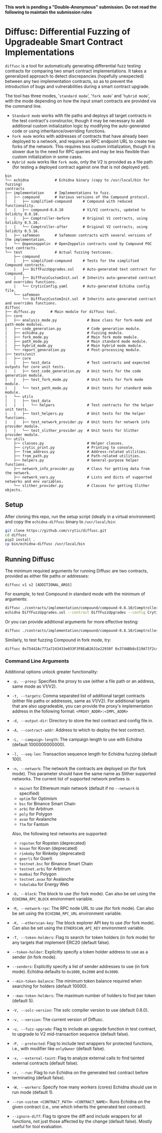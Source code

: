 **This work is pending a "Double-Anonymous" submission. Do not read the following to maintain the submission rules** 

# Diffusc: Differential Fuzzing of Upgradeable Smart Contract Implementations

`diffusc` is a tool for automatically generating differential fuzz testing contracts for comparing two smart contract implementations. It takes a generalized approach to detect discrepancies (hopefully unexpected) between any two implementation contracts, so as to prevent the introduction of bugs and vulnerabilities during a smart contract upgrade. 

The tool has three modes, '`standard mode`', '`fork mode`' and '`hybrid mode`', with the mode depending on how the input smart contracts are provided via the command line. 
- `Standard mode` works with file paths and deploys all target contracts in the test contract's constructor, though it may be necessary to add additional custom initialization logic by modifying the auto-generated code or using inheritance/overriding functions. 
- `Fork mode` works with addresses of contracts that have already been deployed to a network, and requires an RPC endpoint URL to create two forks of the network. This requires less custom initialization, though it is slower due to the need for RPC queries and may be less flexible than custom initialization in some cases.
- `Hybrid mode` works like `fork mode`, only the V2 is provided as a file path (for testing a deployed contract against one that is not deployed yet).

```
bin
└── echidna            # Echidna binary (copy to /usr/local/bin for fuzzing)
contracts
├── implementation     # Implementations to fuzz.
|   ├── compound       # Various versions of the Compound protocol.
|   |   ├── simplified-compound     # Compound with reduced functionality.
|   |   ├── compound-0.8.10         # V1/V2 contracts, updated to Solidity 0.8.10.
|   |   ├── Comptroller-before      # Original V1 contracts, using Solidity 0.5.16.
|   |   └── Comptroller-after       # Original V2 contracts, using Solidity 0.5.16.
|   ├── safemoon       # Safemoon contracts with several versions of the implementation.
|   └── @openzeppelin  # OpenZeppelin contracts used by Compound POC test contracts.
└── test               # Actual fuzzing testcases.
    ├── compound
    |   ├── simplified-compound     # Tests for the simplified Compound contracts.
    |   ├── DiffFuzzUpgrades.sol    # Auto-generated test contract for Compound.
    |   ├── DiffFuzzCustomInit.sol  # Inherits auto-generated contract and overrides functions.
    |   └── CryticConfig.yaml       # Auto-generated Echidna config file.
    └── safemoon
        └── DiffFuzzCustomInit.sol  # Inherits auto-generated contract and overrides functions.
diffusc
├── diffusc.py       # Main module for diffusc tool.
├── core
|   ├── analysis_mode.py              # Base class for fork-mode and path-mode modules.
|   ├── code_generation.py            # Code generation module.
|   ├── echidna.py                    # Fuzzing module.
|   ├── fork_mode.py                  # Main fork mode module.
|   ├── path_mode.py                  # Main standard mode module.
|   ├── hybrid_mode.py                # Main hybrid mode module.
|   └── report_generation.py          # Post-processing module.
├── tests/unit
|   ├── core
|   |   ├── test_data                 # Test contracts and expected outputs for core unit tests.
|   |   ├── test_code_generation.py   # Unit tests for the code generation module.
|   |   ├── test_fork_mode.py         # Unit tests for fork mode module.
|   |   └── test_path_mode.py         # Unit tests for standard mode module.
|   └── utils
|   |   ├── test_data
|   |   |   └── helpers               # Test contracts for the helper unit tests.
|   |   ├── test_helpers.py           # Unit tests for the helper functions.
|   |   ├── test_network_provider.py  # Unit tests for network info provider module.
|   |   └── test_slither_provider.py  # Unit tests for Slither provider module.
└── utils
    ├── classes.py                    # Helper classes.
    ├── crytic_print.py               # Printing to console.
    ├── from_address.py               # Address-related utilities.
    ├── from_path.py                  # Path-related utilities.
    ├── helpers.py                    # General-purpose helper functions.
    ├── network_info_provider.py      # Class for getting data from the network.
    ├── network_vars.py               # Lists and dicts of supported networks and env variables.
    └── slither_provider.py           # Classes for getting Slither objects.
```

## Setup

After cloning this repo, run the setup script (ideally in a virtual environment) and copy the `echidna-diffusc` binary to `/usr/local/bin`:
```bash
git clone https://github.com/crytic/diffusc.git
cd diffusc
pip3 install .
cp bin/echidna-diffusc /usr/local/bin
```

## Running Diffusc
The minimum required arguments for running Diffusc are two contracts, provided as either file paths or addresses:

`diffusc v1 v2 [ADDITIONAL_ARGS]`

For example, to test Compound in standard mode with the minimum of arguments:
```bash
diffusc ./contracts/implementation/compound/compound-0.8.10/ComptrollerV1.sol ./contracts/implementation/compound/compound-0.8.10/ComptrollerV2.sol
echidna DiffFuzzUpgrades.sol --contract DiffFuzzUpgrades --config CryticConfig.yaml
```
Or you can provide additional arguments for more effective testing:
```bash
diffusc ./contracts/implementation/compound/compound-0.8.10/ComptrollerHarnessV1.sol ./contracts/implementation/compound/compound-0.8.10/ComptrollerHarnessV2.sol -d ./contracts/test/compound/ -t ./contracts/implementation/compound/compound-0.8.10/CErc20.sol,./contracts/implementation/compound/compound-0.8.10/CompHarness.sol -p ./contracts/implementation/compound/compound-0.8.10/Unitroller.sol -u -V 0.8.10 --run-custom ./contracts/test/compound/DiffFuzzCustomInit.sol DiffFuzzCustomInit
```
Similarly, to test fuzzing Compound in fork mode, try:
```bash
diffusc 0x75442Ac771a7243433e033F3F8EaB2631e22938f 0x374ABb8cE19A73f2c4EFAd642bda76c797f19233 -t 0x12392F67bdf24faE0AF363c24aC620a2f67DAd86:0xa035b9e130f2b1aedc733eefb1c67ba4c503491f,0xc00e94Cb662C3520282E6f5717214004A7f26888 -p 0x3d9819210A31b4961b30EF54bE2aeD79B9c9Cd3B -u -V 0.8.10 -T --token-holder 0x309d413391e975B553B7B8D19bC11F8a6c2eB889 -r
```

### Command Line Arguments
Additional options unlock greater functionality:
* `-p, --proxy`: Specifies the proxy to use (either a file path or an address, same mode as V1/V2).
* `-t, --targets`: Comma separated list of additional target contracts (either file paths or addresses, same as V1/V2). For additional targets that are also upgradeable, you can provide the proxy's implementation address in the following format: `<PROXY_ADDR>:<IMPL_ADDR>`
* `-d, --output-dir`: Directory to store the test contract and config file in.
* `-A, --contract-addr`: Address to which to deploy the test contract.
* `-L, --campaign-length`: The campaign length to use with Echidna (default 1000000000000).
* `-l, --seq-len`: Transaction sequence length for Echidna fuzzing (default 100).
* `-n, --network`: The network the contracts are deployed on (for fork mode). This parameter should have the same name as Slither supported networks. The current list of supported network prefixes is:
  * `mainet` for Ethereum main network (default if no `--network` is specified)
  * `optim` for Optimism
  * `bsc` for Binance Smart Chain
  * `arbi` for Arbitrum
  * `poly` for Polygon
  * `avax` for Avalanche
  * `ftm` for Fantom
  
  Also, the following test networks are supported:
  * `ropsten` for Ropsten (deprecated)
  * `kovan` for Kovan (deprecated)
  * `rinkeby` for Rinkeby (deprecated)
  * `goerli` for Goerli
  * `testnet.bsc` for Binance Smart Chain
  * `testnet.arbi` for Arbitrum
  * `mumbai` for Polygon
  * `testnet.avax` for Avalanche
  * `tobalaba` for Energy Web
* `-b, --block`: The block to use (for fork mode). Can also be set using the `ECHIDNA_RPC_BLOCK` environment variable.
* `-R, --network-rpc`: The RPC node URL to use (for fork mode). Can also be set using the `ECHIDNA_RPC_URL` environment variable.
* `-K, --etherscan-key`: The block explorer API key to use (for fork mode). Can also be set using the `ETHERSCAN_API_KEY` environment variable.
* `-T, --token-holders`: Flag to search for token holders (in fork mode) for any targets that implement ERC20 (default false).
* `--token-holder`: Explicitly specify a token holder address to use as a sender (in fork mode).
* `--senders`: Explicitly specify a list of sender addresses to use (in fork mode). Echidna defaults to `0x1000`, `0x2000` and `0x3000`.
* `--min-token-balance`: The minimum token balance required when searching for holders (default 10000).
* `--max-token-holders`: The maximum number of holders to find per token (default 5).
* `-V, --solc-version`: The solc compiler version to use (default 0.8.0).
* `-v, --version`: The current version of Diffusc.
* `-u, --fuzz-upgrade`: Flag to include an upgrade function in test contract, to upgrade to V2 mid-transaction sequence (default false).
* `-P, --protected`: Flag to include test wrappers for protected functions, i.e., with modifier like `onlyOwner` (default false).
* `-x, --external-taint`: Flag to analyze external calls to find tainted external contracts (default false).
* `-r, --run`: Flag to run Echidna on the generated test contract before terminating (default false).
* `-W, --workers`: Specify how many workers (cores) Echidna should use in run mode (default 1).
* `--run-custom <CONTRACT_PATH> <CONTRACT_NAME>`: Runs Echidna on the given contract (i.e., one which inherits the generated test contract).
* `--ignore-diff`: Flag to ignore the diff and include wrappers for all functions, not just those affected by the change (default false). Mostly useful for tool evaluation.
